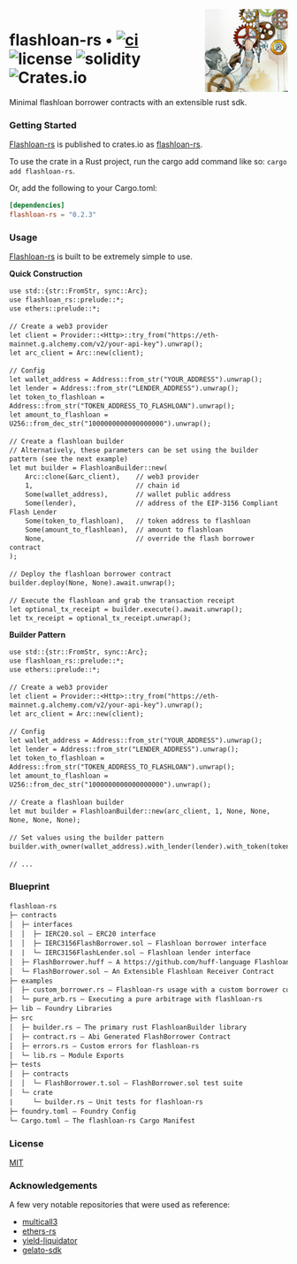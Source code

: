 <img align="right" width="150" height="150" top="100" src="./assets/flashloan.png">

# flashloan-rs • [![ci](https://github.com/whitenois3/flashloan-rs/actions/workflows/tests.yaml/badge.svg)](https://github.com/whitenois3/flashloan-rs/actions/workflows/tests.yaml) ![license](https://img.shields.io/github/license/whitenois3/flashloan-rs) ![solidity](https://img.shields.io/badge/solidity-^0.8.15-lightgrey) ![Crates.io](https://img.shields.io/crates/v/flashloan-rs)

Minimal flashloan borrower contracts with an extensible rust sdk.


### Getting Started

[Flashloan-rs](https://github.com/whitenois3/flashloan-rs) is published to crates.io as [flashloan-rs](https://crates.io/crates/flashloan-rs).

To use the crate in a Rust project, run the cargo add command like so: `cargo add flashloan-rs`.

Or, add the following to your Cargo.toml:

```toml
[dependencies]
flashloan-rs = "0.2.3"
```


### Usage

[Flashloan-rs](https://github.com/whitenois3/flashloan-rs) is built to be extremely simple to use.

**Quick Construction**

```rust,ignore
use std::{str::FromStr, sync::Arc};
use flashloan_rs::prelude::*;
use ethers::prelude::*;

// Create a web3 provider
let client = Provider::<Http>::try_from("https://eth-mainnet.g.alchemy.com/v2/your-api-key").unwrap();
let arc_client = Arc::new(client);

// Config
let wallet_address = Address::from_str("YOUR_ADDRESS").unwrap();
let lender = Address::from_str("LENDER_ADDRESS").unwrap();
let token_to_flashloan = Address::from_str("TOKEN_ADDRESS_TO_FLASHLOAN").unwrap();
let amount_to_flashloan = U256::from_dec_str("1000000000000000000").unwrap();

// Create a flashloan builder
// Alternatively, these parameters can be set using the builder pattern (see the next example)
let mut builder = FlashloanBuilder::new(
    Arc::clone(&arc_client),    // web3 provider
    1,                          // chain id
    Some(wallet_address),       // wallet public address
    Some(lender),               // address of the EIP-3156 Compliant Flash Lender
    Some(token_to_flashloan),   // token address to flashloan
    Some(amount_to_flashloan),  // amount to flashloan
    None,                       // override the flash borrower contract
);

// Deploy the flashloan borrower contract
builder.deploy(None, None).await.unwrap();

// Execute the flashloan and grab the transaction receipt
let optional_tx_receipt = builder.execute().await.unwrap();
let tx_receipt = optional_tx_receipt.unwrap();
```

**Builder Pattern**

```rust,ignore
use std::{str::FromStr, sync::Arc};
use flashloan_rs::prelude::*;
use ethers::prelude::*;

// Create a web3 provider
let client = Provider::<Http>::try_from("https://eth-mainnet.g.alchemy.com/v2/your-api-key").unwrap();
let arc_client = Arc::new(client);

// Config
let wallet_address = Address::from_str("YOUR_ADDRESS").unwrap();
let lender = Address::from_str("LENDER_ADDRESS").unwrap();
let token_to_flashloan = Address::from_str("TOKEN_ADDRESS_TO_FLASHLOAN").unwrap();
let amount_to_flashloan = U256::from_dec_str("1000000000000000000").unwrap();

// Create a flashloan builder
let mut builder = FlashloanBuilder::new(arc_client, 1, None, None, None, None, None);

// Set values using the builder pattern
builder.with_owner(wallet_address).with_lender(lender).with_token(token_to_flashloan).with_amount(amount_to_flashloan);

// ...
```


### Blueprint

```txt
flashloan-rs
├─ contracts
│  ├─ interfaces
│  │  ├─ IERC20.sol — ERC20 interface
│  │  ├─ IERC3156FlashBorrower.sol — Flashloan borrower interface
|  |  └─ IERC3156FlashLender.sol — Flashloan lender interface
│  ├─ FlashBorrower.huff — A https://github.com/huff-language Flashloan Receiver Contract Implementation
│  └─ FlashBorrower.sol — An Extensible Flashloan Receiver Contract
├─ examples
│  ├─ custom_borrower.rs — Flashloan-rs usage with a custom borrower contract
│  └─ pure_arb.rs — Executing a pure arbitrage with flashloan-rs
├─ lib — Foundry Libraries
├─ src
│  ├─ builder.rs — The primary rust FlashloanBuilder library
│  ├─ contract.rs — Abi Generated FlashBorrower Contract
│  ├─ errors.rs — Custom errors for flashloan-rs
│  └─ lib.rs — Module Exports
├─ tests
│  ├─ contracts
│  │  └─ FlashBorrower.t.sol — FlashBorrower.sol test suite
│  └─ crate
|     └─ builder.rs — Unit tests for flashloan-rs
├─ foundry.toml — Foundry Config
└─ Cargo.toml — The flashloan-rs Cargo Manifest
```


### License

[MIT](https://github.com/whitenois3/flashloan-rs/blob/main/LICENSE)


### Acknowledgements

A few very notable repositories that were used as reference:

- [multicall3](https://github.com/mds1/multicall)
- [ethers-rs](https://github.com/gakonst/ethers-rs)
- [yield-liquidator](https://github.com/yieldprotocol/yield-liquidator)
- [gelato-sdk](https://github.com/nomad-xyz/gelato-sdk)
